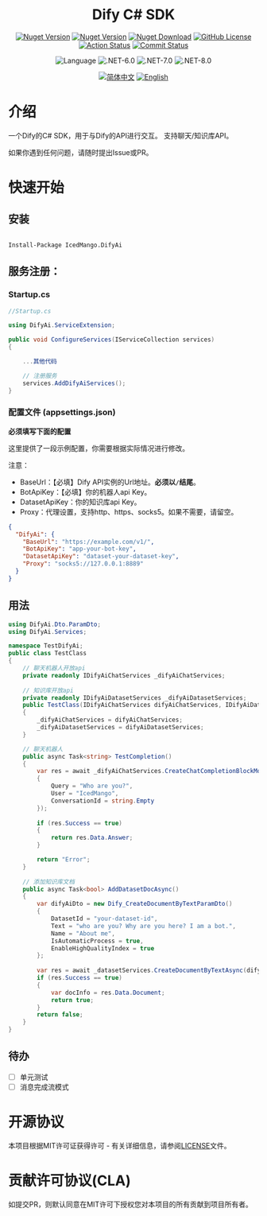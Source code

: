 <h1 style="text-align: center;">Dify C# SDK</h1>
<p align="center">
    <a href="https://www.nuget.org/packages/IcedMango.DifyAi" target="_blank"><img alt="Nuget Version" src="https://img.shields.io/badge/OpenSource-Github-blue"></a>
    <a href="https://www.nuget.org/packages/IcedMango.DifyAi" target="_blank"><img alt="Nuget Version" src="https://img.shields.io/nuget/v/IcedMango.DifyAi"></a>
    <a href="https://www.nuget.org/packages/IcedMango.DifyAi" target="_blank"><img alt="Nuget Download" src="https://img.shields.io/nuget/dt/IcedMango.DifyAi"/></a>
    <a href="https://github.com/IcedMango/DifyAi-csharp-sdk/blob/main/LICENSE" target="_blank"><img alt="GitHub License" src="https://img.shields.io/github/license/IcedMango/DifyAi-csharp-sdk"/></a>
    <a href="https://github.com/IcedMango/DifyAi-csharp-sdk/actions" target="_blank"><img alt="Action Status" src="https://img.shields.io/github/actions/workflow/status/IcedMango/DifyAi-csharp-sdk/publishNuGet.yml"/></a>
    <a href="https://img.shields.io/github/license/IcedMango/DifyAi-csharp-sdk" target="_blank"><img alt="Commit Status" src="https://img.shields.io/github/commit-activity/m/IcedMango/DifyAi-csharp-sdk?labelColor=%20%2332b583&color=%20%2312b76a"/></a>
</p>
<p align="center">
    <img alt="Language" src="https://img.shields.io/github/languages/top/IcedMango/DifyAi-csharp-sdk"/>
    <img alt=".NET-6.0" src="https://img.shields.io/badge/.NET-6.0-blue"/>
    <img alt=".NET-7.0" src="https://img.shields.io/badge/.NET-7.0-blue"/>
    <img alt=".NET-8.0" src="https://img.shields.io/badge/.NET-8.0-blue"/>
</p>
<p align="center">
    <a href="https://github.com/IcedMango/DifyAi-csharp-sdk/blob/main/README.zh-CN.md" target="_blank"><img alt="简体中文" src="https://img.shields.io/badge/简体中文-green"></a>
    <a href="https://github.com/IcedMango/DifyAi-csharp-sdk/blob/main/README.md" target="_blank"><img alt="English" src="https://img.shields.io/badge/English-red"></a>
</p>

# 介绍

一个Dify的C# SDK，用于与Dify的API进行交互。 支持聊天/知识库API。

如果你遇到任何问题，请随时提出Issue或PR。

# 快速开始

## 安装

```

Install-Package IcedMango.DifyAi

```

## 服务注册：

### Startup.cs

```csharp
//Startup.cs

using DifyAi.ServiceExtension;

public void ConfigureServices(IServiceCollection services)
{

    ...其他代码

    // 注册服务
    services.AddDifyAiServices();
}

```

### 配置文件 (appsettings.json)

**必须填写下面的配置**

这里提供了一段示例配置，你需要根据实际情况进行修改。

注意：

- BaseUrl：【必填】Dify API实例的Url地址。**必须以`/`结尾**。
- BotApiKey：【必填】你的机器人api Key。
- DatasetApiKey：你的知识库api Key。
- Proxy：代理设置，支持http、https、socks5。如果不需要，请留空。

```json
{
  "DifyAi": {
    "BaseUrl": "https://example.com/v1/",
    "BotApiKey": "app-your-bot-key",
    "DatasetApiKey": "dataset-your-dataset-key",
    "Proxy": "socks5://127.0.0.1:8889"
  }
}
```

## 用法

```csharp
using DifyAi.Dto.ParamDto;
using DifyAi.Services;

namespace TestDifyAi;
public class TestClass
{
    // 聊天机器人开放api
    private readonly IDifyAiChatServices _difyAiChatServices;
    
    // 知识库开放api
    private readonly IDifyAiDatasetServices _difyAiDatasetServices;
    public TestClass(IDifyAiChatServices difyAiChatServices, IDifyAiDatasetServices difyAiDatasetServices)
    {
        _difyAiChatServices = difyAiChatServices;
        _difyAiDatasetServices = difyAiDatasetServices;
    }

    // 聊天机器人
    public async Task<string> TestCompletion()
    {
        var res = await _difyAiChatServices.CreateChatCompletionBlockModeAsync(new Dify_CreateChatCompletionParamDto()
        {
            Query = "Who are you?",
            User = "IcedMango",
            ConversationId = string.Empty
        });
        
        if (res.Success == true)
        {
            return res.Data.Answer;
        }

        return "Error";
    }
    
    // 添加知识库文档
    public async Task<bool> AddDatasetDocAsync()
    {
        var difyAiDto = new Dify_CreateDocumentByTextParamDto() 
        {
            DatasetId = "your-dataset-id",
            Text = "who are you? Why are you here? I am a bot.",
            Name = "About me",
            IsAutomaticProcess = true,
            EnableHighQualityIndex = true
        };
        
        var res = await _datasetServices.CreateDocumentByTextAsync(difyAiDto);
        if (res.Success == true)
        {
            var docInfo = res.Data.Document;
            return true;
        }
        return false;
    }
}
```


## 待办
- [ ] 单元测试
- [ ] 消息完成流模式

# 开源协议

本项目根据MIT许可证获得许可 - 有关详细信息，请参阅[LICENSE](./LICENSE)文件。

# 贡献许可协议(CLA)

如提交PR，则默认同意在MIT许可下授权您对本项目的所有贡献到项目所有者。